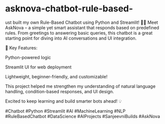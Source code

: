 # asknova-chatbot-rule-based-
ust built my own Rule-Based Chatbot using Python and Streamlit! 💬🤖
Meet AskNova – a simple yet smart assistant that responds based on predefined rules.
From greetings to answering basic queries, this chatbot is a great starting point for diving into AI conversations and UI integration.

📌 Key Features:

Python-powered logic

Streamlit UI for web deployment

Lightweight, beginner-friendly, and customizable!

This project helped me strengthen my understanding of natural language handling, condition-based responses, and UI design.

Excited to keep learning and build smarter bots ahead! 💡

#Chatbot #Python #Streamlit #AI #MachineLearning #NLP #RuleBasedChatbot #DataScience #AIProjects #SanjeevniBuilds #AskNova
